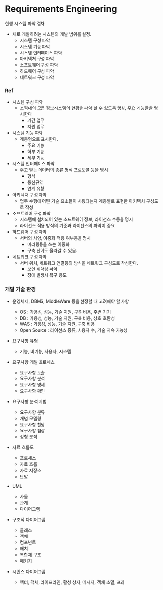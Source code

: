 # Requirements Engineering

현행 시스템 파악 절차

* 새로 개발하려는 시스템의 개발 범위를 설정. 
  * 시스템 구성 파악
  * 시스템 기능 파악
  * 시스템 인터페이스 파악 
  * 아키텍처 구성 파악
  * 소프트웨어 구성 파악 
  * 하드웨어 구성 파악
  * 네트워크 구성 파악

### Ref

* 시스템 구성 파악
  * 조직내의 모든 정보시스템의 현황을 파악 할 수 있도록 명칭, 주요 기능들을 명시한다
    * 기간 업무
    * 지원 업무 
* 시스템 기능 파악
  * 계층형으로 표시한다.
    * 주요 기능
    * 하부 기능
    * 세부 기능
* 시스템 인터페이스 파악
  * 주고 받는 데이터의 종류 형식 프로토콜 등을 명시
    * 형식
    * 통신규약
    * 연계 유형 
* 아키텍처 구성 파악
  * 업무 수행에 어떤 기술 요소들이 사용되는지 계층별로 표현한 아키텍처 구성도로 작성
* 소프트웨어 구성 파악
  * 시스템에 설치되어 있는 소프트웨어 정보, 라이선스 수등을 명시
  * 라이선스 적용 방식의 기준과 라이선스의 파악이 중요
* 하드웨어 구성 파악
  * 서버의 사양, 이중화 적용 여부등을 명시 
    * 미러링등을 쓰는 이중화
    * 구축 난이도 올라갈 수 있음.
* 네트워크 구성 파악
  * 서버 위치, 네트워크 연결등의 방식을 네트워크 구성도로 작성한다.
    * 보안 취약성 파악
    * 장애 발생시 복구 용도



### 개발 기술 환경

* 운영체제, DBMS, MiddleWare 등을 선정할 때 고려해야 할 사항
  * OS : 가용성, 성능, 기술 지원, 구축 비용, 주변 기기
  * DB : 가용성, 성능, 기술 지원, 구축 비용, 상호 호환성
  * WAS : 가용성, 성능, 기술 지원, 구축 비용
  * Open Source : 라이선스 종류, 사용자 수, 기술 지속 가능성
* 요구사항 유형
  * 기능, 비기능, 사용자, 시스템
* 요구사항 개발 프로세스
  * 요구사항 도출
  * 요구사항 분석
  * 요구사항 명세
  * 요구사항 확인
* 요구사항 분석 기법
  * 요구사항 분류
  * 개념 모델링
  * 요구사항 할당
  * 요구사항 협상
  * 정형 분석
* 자료 흐름도

  * 프로세스
  * 자료 흐름
  * 자료 저장소
  * 단말

* UML
  * 사물
  * 관계
  * 다이어그램 
* 구조적 다이어그램
  * 클래스
  * 객체
  * 컴포넌트
  * 배치
  * 복합체 구조
  * 패키지 
* 시퀸스 다이어그램
  * 액터, 객체, 라이프라인, 활성 상자, 메시지, 객체 소멸, 프레







